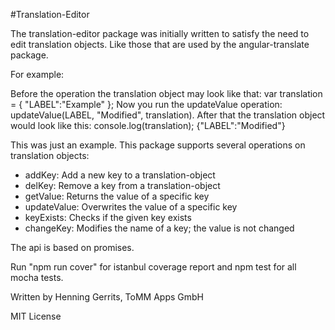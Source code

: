 #Translation-Editor

The translation-editor package was initially written to satisfy the need to edit translation objects.
Like those that are used by the angular-translate package.

For example:

Before the operation the translation object may look like that:
var translation = {
    "LABEL":"Example"
};
Now you run the updateValue operation: updateValue(LABEL, "Modified", translation).
After that the translation object would look like this:
console.log(translation);
{"LABEL":"Modified"}

This was just an example. This package supports several operations on translation objects:

- addKey: Add a new key to a translation-object
- delKey: Remove a key from a translation-object
- getValue: Returns the value of a specific key
- updateValue: Overwrites the value of a specific key
- keyExists: Checks if the given key exists
- changeKey: Modifies the name of a key; the value is not changed

The api is based on promises.

Run "npm run cover" for istanbul coverage report and npm test for all mocha tests.

Written by Henning Gerrits, ToMM Apps GmbH

MIT License
